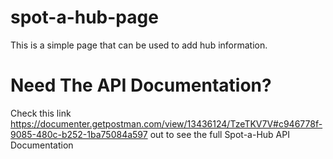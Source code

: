 # spot-a-hub-page
This is a simple page that can be used to add hub information.

# Need The API Documentation?
Check this link https://documenter.getpostman.com/view/13436124/TzeTKV7V#c946778f-9085-480c-b252-1ba75084a597 out to see the full Spot-a-Hub API Documentation


